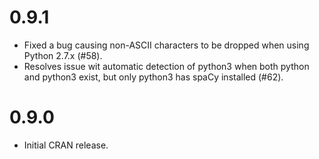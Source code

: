# 0.9.1

*  Fixed a bug causing non-ASCII characters to be dropped when using Python 2.7.x (#58).
*  Resolves issue wit automatic detection of python3 when both python and python3 exist, but only python3 has spaCy installed (#62).

# 0.9.0

*  Initial CRAN release.

